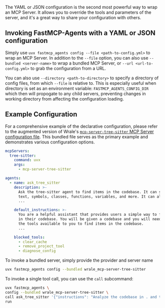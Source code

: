 The YAML or JSON configuration is the second most powerful way to wrap an MCP Server. It allows you to override the tools and parameters of the server, and it's a great way to share your configuration with others.

## Invoking FastMCP-Agents with a YAML or JSON configuration

Simply use `uvx fastmcp_agents config --file <path-to-config.yml>` to wrap an MCP Server. In addition to the `--file` option, you can also use `--bundled <server-name>` to wrap a bundled MCP Server, or `--url <url-to-config.yml>` to grab the configuration from a URL.

You can also use `--directory <path-to-directory>` to specify a directory of config files, from which `--file` is relative to. This is especially useful when directory is set as an environment variable: `FASTMCP_AGENTS_CONFIG_DIR` which then will propogate to any child servers, preventing changes in working directory from affecting the configuration loading.

## Example Configuration

For a comprehensive example of the declarative configuration, please refer to the augmented version of Wrale's [`mcp-server-tree-sitter` MCP Server configuration file](../bundled/wrale_mcp-server-tree-sitter.yml). This bundled file serves as the primary example and demonstrates various configuration options.

```yaml
mcpServers:
  tree-sitter:
    command: uvx
    args:
      - mcp-server-tree-sitter

agents:
  - name: ask_tree_sitter
    description: >-
      Ask the tree-sitter agent to find items in the codebase. It can search for
      text, symbols, classes, functions, variables, and more. It can also find
      ...

    default_instructions: >-
      You are a helpful assistant that provides users a simple way to find items
      in their codebase. You will be given a codebase and you will need to use
      the tools available to you to find items in the codebase.
      ...

    blocked_tools:
      - clear_cache
      - remove_project_tool
      - diagnose_config
```

To invoke a bundled server, simply provide the provider and server name

```bash
uvx fastmcp_agents config --bundled wrale_mcp-server-tree-sitter
```

To invoke a single tool call, you can use the `call` subcommand:

```bash
uvx fastmcp_agents \
config --bundled wrale_mcp-server-tree-sitter \
call ask_tree_sitter '{"instructions": "Analyze the codebase in . and tell me what you found."}' \
run
```